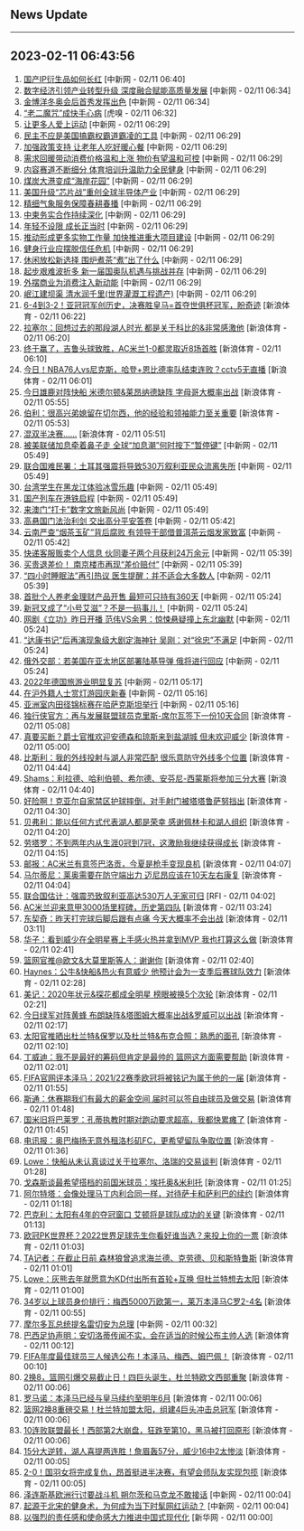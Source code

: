 ## News Update
---
2023-02-11 06:43:56
---
1. <a target="_blank" href="http://www.chinanews.com//cj/2023/02-11/9951571.shtml">国产IP衍生品如何长红</a> [中新网 - 02/11 06:40]
2. <a target="_blank" href="http://www.chinanews.com//cj/2023/02-11/9951569.shtml">数字经济引领产业转型升级 深度融合赋能高质量发展</a> [中新网 - 02/11 06:34]
3. <a target="_blank" href="http://www.chinanews.com//ty/2023/02-11/9951570.shtml">金博洋冬奥会后首秀发挥出色</a> [中新网 - 02/11 06:34]
4. <a target="_blank" href="https://www.huxiu.com/article/784051.html">“老二魔咒”成快手心病</a> [虎嗅 - 02/11 06:32]
5. <a target="_blank" href="http://www.chinanews.com//ty/2023/02-11/9951561.shtml">让更多人爱上运动</a> [中新网 - 02/11 06:29]
6. <a target="_blank" href="http://www.chinanews.com//gj/2023/02-11/9951565.shtml">民主不应是美国搞霸权霸道霸凌的工具</a> [中新网 - 02/11 06:29]
7. <a target="_blank" href="http://www.chinanews.com//sh/2023/02-11/9951566.shtml">加强政策支持 让老年人吃好暖心餐</a> [中新网 - 02/11 06:29]
8. <a target="_blank" href="http://www.chinanews.com//cj/2023/02-11/9951557.shtml">需求回暖带动消费价格温和上涨 物价有望温和可控</a> [中新网 - 02/11 06:29]
9. <a target="_blank" href="http://www.chinanews.com//ty/2023/02-11/9951563.shtml">内容赛道不断细分 体育培训升温助力全民健身</a> [中新网 - 02/11 06:29]
10. <a target="_blank" href="http://www.chinanews.com//cj/2023/02-11/9951562.shtml">煤炭大港变成“海岸花园”</a> [中新网 - 02/11 06:29]
11. <a target="_blank" href="http://www.chinanews.com//gj/2023/02-11/9951568.shtml">美国升级“芯片战”重创全球半导体产业</a> [中新网 - 02/11 06:29]
12. <a target="_blank" href="http://www.chinanews.com//cj/2023/02-11/9951560.shtml">精细气象服务保障春耕春播</a> [中新网 - 02/11 06:29]
13. <a target="_blank" href="http://www.chinanews.com//gn/2023/02-11/9951559.shtml">中柬务实合作持续深化</a> [中新网 - 02/11 06:29]
14. <a target="_blank" href="http://www.chinanews.com//ty/2023/02-11/9951558.shtml">年轻不设限 成长正当时</a> [中新网 - 02/11 06:29]
15. <a target="_blank" href="http://www.chinanews.com//cj/2023/02-11/9951567.shtml">推动形成更多实物工作量 加快推进重大项目建设</a> [中新网 - 02/11 06:29]
16. <a target="_blank" href="http://www.chinanews.com//cj/2023/02-11/9951556.shtml">健身行业应摆脱信任危机</a> [中新网 - 02/11 06:29]
17. <a target="_blank" href="http://www.chinanews.com//cj/2023/02-11/9951555.shtml">休闲放松新选择 围炉煮茶“煮”出了什么</a> [中新网 - 02/11 06:29]
18. <a target="_blank" href="http://www.chinanews.com//ty/2023/02-11/9951553.shtml">起步艰难波折多 新一届国奥队机遇与挑战并存</a> [中新网 - 02/11 06:29]
19. <a target="_blank" href="http://www.chinanews.com//cj/2023/02-11/9951554.shtml">外摆商业为消费注入新动能</a> [中新网 - 02/11 06:29]
20. <a target="_blank" href="http://www.chinanews.com//cj/2023/02-11/9951564.shtml">岷江建坝渠 清水润千里(世界灌溉工程遗产)</a> [中新网 - 02/11 06:29]
21. <a target="_blank" href="https://k.sina.cn/article_2834321443_a8f0502300100y6fu.html?from=sports&subch=cnfootball">6-4到3-2！亚冠冠军创历史，决赛胜皇马=首夺世俱杯冠军，盼奇迹</a> [新浪体育 - 02/11 06:22]
22. <a target="_blank" href="https://k.sina.cn/article_2018499075_784fda0302001ljdc.html?from=sports&subch=osport">拉塞尔：回想过去的那段湖人时光 都是关于科比的&非常感激他</a> [新浪体育 - 02/11 06:20]
23. <a target="_blank" href="https://k.sina.cn/article_7243168542_m1afb9fb1e001019b7y.html?from=sports&subch=global">终于赢了，吉鲁头球致胜，AC米兰1-0都灵取近8场首胜</a> [新浪体育 - 02/11 06:10]
24. <a target="_blank" href="https://k.sina.cn/article_1685707867_6479dc5b001019yxb.html?from=sports&subch=nba">今日！NBA76人vs尼克斯，哈登+恩比德率队结束连败？cctv5无直播</a> [新浪体育 - 02/11 06:01]
25. <a target="_blank" href="https://k.sina.cn/article_2018499075_784fda0302001ljcy.html?from=sports&subch=osport">今日雄鹿对阵快船 米德尔顿&莱昂纳德缺阵 字母哥大概率出战</a> [新浪体育 - 02/11 05:55]
26. <a target="_blank" href="https://k.sina.cn/article_2018499075_784fda0302001ljd0.html?from=sports&subch=osport">伯利：很高兴弟媳留在切尔西，他的经验和领袖能力至关重要</a> [新浪体育 - 02/11 05:53]
27. <a target="_blank" href="https://k.sina.cn/article_6320391439_m178b9850f03300z377.html?from=sports&subch=osport">混双半决赛……</a> [新浪体育 - 02/11 05:51]
28. <a target="_blank" href="http://www.chinanews.com//gj/2023/02-11/9951550.shtml">被美联储加息牵着鼻子走 全球“加息潮”何时按下“暂停键”</a> [中新网 - 02/11 05:49]
29. <a target="_blank" href="http://www.chinanews.com//gj/2023/02-11/9951551.shtml">联合国难民署：土耳其强震将导致530万叙利亚民众流离失所</a> [中新网 - 02/11 05:49]
30. <a target="_blank" href="http://www.chinanews.com//gn/2023/02-11/9951547.shtml">台湾学生在黑龙江体验冰雪乐趣</a> [中新网 - 02/11 05:49]
31. <a target="_blank" href="http://www.chinanews.com//dwq/2023/02-11/9951548.shtml">国产列车在港铁启程</a> [中新网 - 02/11 05:49]
32. <a target="_blank" href="http://www.chinanews.com//dwq/2023/02-11/9951549.shtml">来澳门“打卡”数字文旅新风尚</a> [中新网 - 02/11 05:49]
33. <a target="_blank" href="http://www.chinanews.com//sh/2023/02-11/9951546.shtml">高悬国门法治利剑 交出高分平安答卷</a> [中新网 - 02/11 05:42]
34. <a target="_blank" href="http://www.chinanews.com//gn/2023/02-11/9951545.shtml">云南严查“烟茶玉矿”背后腐败 有领导干部借普洱茶云烟发家致富</a> [中新网 - 02/11 05:42]
35. <a target="_blank" href="http://www.chinanews.com//sh/2023/02-11/9951542.shtml">快递客服贩卖个人信息 伙同妻子两个月获利24万余元</a> [中新网 - 02/11 05:39]
36. <a target="_blank" href="http://www.chinanews.com//cj/2023/02-11/9951543.shtml">买贵退差价！ 南京楼市再现“差价赔付”</a> [中新网 - 02/11 05:39]
37. <a target="_blank" href="http://www.chinanews.com//sh/2023/02-11/9951544.shtml">“四小时睡眠法”再引热议 医生提醒：并不适合大多数人</a> [中新网 - 02/11 05:39]
38. <a target="_blank" href="http://www.chinanews.com//sh/2023/02-11/9951540.shtml">首批个人养老金理财产品开售 最短可只持有360天</a> [中新网 - 02/11 05:24]
39. <a target="_blank" href="http://www.chinanews.com//sh/2023/02-11/9951537.shtml">新冠又成了“小号艾滋”？不是一码事儿！</a> [中新网 - 02/11 05:24]
40. <a target="_blank" href="http://www.chinanews.com//cul/2023/02-11/9951538.shtml">网剧《立功》昨日开播 范伟VS余男：惊悚悬疑撞上东北幽默</a> [中新网 - 02/11 05:24]
41. <a target="_blank" href="http://www.chinanews.com//cul/2023/02-11/9951539.shtml">“达康书记”后再演现象级大剧定海神针 吴刚：对“徐忠”不满足</a> [中新网 - 02/11 05:24]
42. <a target="_blank" href="http://www.chinanews.com//gj/2023/02-11/9951536.shtml">俄外交部：若美国在亚太地区部署陆基导弹 俄将进行回应</a> [中新网 - 02/11 05:24]
43. <a target="_blank" href="http://www.chinanews.com//cj/2023/02-11/9951535.shtml">2022年德国旅游业明显复苏</a> [中新网 - 02/11 05:17]
44. <a target="_blank" href="http://www.chinanews.com//sh/2023/02-11/9951534.shtml">在沪外籍人士赏灯游园庆新春</a> [中新网 - 02/11 05:16]
45. <a target="_blank" href="http://www.chinanews.com//ty/2023/02-11/9951533.shtml">亚洲室内田径锦标赛在哈萨克斯坦举行</a> [中新网 - 02/11 05:16]
46. <a target="_blank" href="https://k.sina.cn/article_2018499075_784fda0302001ljck.html?from=sports&subch=osport">独行侠官方：再与发展联盟球员克里斯-席尔瓦签下一份10天合同</a> [新浪体育 - 02/11 05:08]
47. <a target="_blank" href="https://k.sina.cn/article_2018499075_784fda0302001ljci.html?from=sports&subch=osport">真要买断？爵士官推欢迎安德森和琼斯来到盐湖城 但未欢迎威少</a> [新浪体育 - 02/11 05:00]
48. <a target="_blank" href="https://k.sina.cn/article_2018499075_784fda0302001ljcg.html?from=sports&subch=osport">比斯利：我的外线投射与湖人非常匹配 很乐意防守外线多个位置</a> [新浪体育 - 02/11 04:44]
49. <a target="_blank" href="https://k.sina.cn/article_2018499075_784fda0302001ljcf.html?from=sports&subch=osport">Shams：利拉德、哈利伯顿、希尔德、安芬尼-西蒙斯将参加三分大赛</a> [新浪体育 - 02/11 04:40]
50. <a target="_blank" href="https://k.sina.cn/article_2018499075_784fda0302001ljce.html?from=sports&subch=osport">好险啊！克亚尔自家禁区护球摔倒，对手射门被塔塔鲁萨努挡出</a> [新浪体育 - 02/11 04:30]
51. <a target="_blank" href="https://k.sina.cn/article_2018499075_784fda0302001ljca.html?from=sports&subch=osport">贝弗利：能以任何方式代表湖人都是荣幸 感谢佩林卡和湖人组织</a> [新浪体育 - 02/11 04:20]
52. <a target="_blank" href="https://k.sina.cn/article_2018499075_784fda0302001ljc9.html?from=sports&subch=osport">劳塔罗：不到两年内从生涯0冠到7冠，这激励我继续获得成长</a> [新浪体育 - 02/11 04:15]
53. <a target="_blank" href="https://k.sina.cn/article_2018499075_784fda0302001ljc8.html?from=sports&subch=osport">邮报：AC米兰有意签巴洛贡，今夏是枪手变现良机</a> [新浪体育 - 02/11 04:07]
54. <a target="_blank" href="https://k.sina.cn/article_2018499075_784fda0302001ljc7.html?from=sports&subch=osport">马尔蒂尼：莱奥需要在防守端出力 迈尼昂应该在10天左右康复</a> [新浪体育 - 02/11 04:04]
55. <a target="_blank" href="https://www.rfi.fr/cn/%E5%9B%BD%E9%99%85%E6%8A%A5%E9%81%93/20230210-%E4%B8%9C%E8%80%B6%E8%B7%AF%E6%92%92%E5%86%B7%E6%B1%BD%E8%BD%A6%E6%92%9E%E5%B7%B4%E5%A3%AB%E7%AB%99%E9%85%BF2%E6%AD%BB-%E4%BB%A5%E8%89%B2%E5%88%97%E7%A7%B0%E6%81%90%E6%80%96%E6%94%BB%E5%87%BB">联合国估计：强震恐致叙利亚高达530万人无家可归</a> [RFI - 02/11 04:02]
56. <a target="_blank" href="https://k.sina.cn/article_2018499075_784fda0302001ljbr.html?from=sports&subch=osport">AC米兰迎来意甲3000场里程碑，历史第四队</a> [新浪体育 - 02/11 03:24]
57. <a target="_blank" href="https://k.sina.cn/article_2018499075_784fda0302001ljbo.html?from=sports&subch=osport">东契奇：昨天打完球后脚后跟有点痛 今天大概率不会出战</a> [新浪体育 - 02/11 03:11]
58. <a target="_blank" href="https://k.sina.cn/article_2018499075_784fda0302001ljbj.html?from=sports&subch=osport">华子：看到威少在全明星赛上手感火热并拿到MVP 我也打算这么做</a> [新浪体育 - 02/11 02:41]
59. <a target="_blank" href="https://k.sina.cn/article_2018499075_784fda0302001ljbg.html?from=sports&subch=osport">篮网官推@欧文&大莫里斯等人：谢谢你</a> [新浪体育 - 02/11 02:40]
60. <a target="_blank" href="https://k.sina.cn/article_2018499075_784fda0302001ljbf.html?from=sports&subch=osport">Haynes：公牛&快船&热火有意威少 他预计会为一支季后赛球队效力</a> [新浪体育 - 02/11 02:28]
61. <a target="_blank" href="https://k.sina.cn/article_2018499075_784fda0302001ljbc.html?from=sports&subch=osport">美记：2020年状元&探花都成全明星 榜眼被换5个次轮</a> [新浪体育 - 02/11 02:21]
62. <a target="_blank" href="https://k.sina.cn/article_2018499075_784fda0302001ljbb.html?from=sports&subch=osport">今日绿军对阵黄蜂 布朗缺阵&塔图姆大概率出战&罗威可以出战</a> [新浪体育 - 02/11 02:17]
63. <a target="_blank" href="https://k.sina.cn/article_2018499075_784fda0302001ljb8.html?from=sports&subch=osport">太阳官推晒出杜兰特&保罗以及杜兰特&布克合照：熟悉的面孔</a> [新浪体育 - 02/11 02:10]
64. <a target="_blank" href="https://k.sina.cn/article_2018499075_784fda0302001ljb3.html?from=sports&subch=osport">丁威迪：我不是最好的筹码但肯定是最帅的 篮网这方面需要帮助</a> [新浪体育 - 02/11 02:01]
65. <a target="_blank" href="https://k.sina.cn/article_2018499075_784fda0302001ljaz.html?from=sports&subch=osport">FIFA官网评本泽马：2021/22赛季欧冠将被铭记为属于他的一届</a> [新浪体育 - 02/11 01:55]
66. <a target="_blank" href="https://k.sina.cn/article_2018499075_784fda0302001ljau.html?from=sports&subch=osport">斯通：休赛期我们有最大的薪金空间 届时可以签自由球员及做交易</a> [新浪体育 - 02/11 01:48]
67. <a target="_blank" href="https://k.sina.cn/article_2018499075_784fda0302001ljat.html?from=sports&subch=osport">国米旧将巴莱罗：孔蒂执教时期对跑动要求超高，我都快累瘫了</a> [新浪体育 - 02/11 01:45]
68. <a target="_blank" href="https://k.sina.cn/article_2018499075_784fda0302001ljan.html?from=sports&subch=osport">电讯报：奥巴梅扬无意外租洛杉矶FC，更希望留队争取位置</a> [新浪体育 - 02/11 01:36]
69. <a target="_blank" href="https://k.sina.cn/article_2018499075_784fda0302001ljam.html?from=sports&subch=osport">Lowe：快船从未认真谈过关于拉塞尔、洛瑞的交易谈判</a> [新浪体育 - 02/11 01:28]
70. <a target="_blank" href="https://k.sina.cn/article_2018499075_784fda0302001ljak.html?from=sports&subch=osport">戈森斯谈最希望搭档的前国米球员：埃托奥&米利托</a> [新浪体育 - 02/11 01:25]
71. <a target="_blank" href="https://k.sina.cn/article_2018499075_784fda0302001ljaj.html?from=sports&subch=osport">阿尔特塔：会像处理马丁内利合同一样，对待萨卡和萨利巴的续约</a> [新浪体育 - 02/11 01:18]
72. <a target="_blank" href="https://k.sina.cn/article_2018499075_784fda0302001ljah.html?from=sports&subch=osport">巴克利：太阳有4年的夺冠窗口 艾顿将是球队成功的关键</a> [新浪体育 - 02/11 01:13]
73. <a target="_blank" href="https://k.sina.cn/article_2018499075_784fda0302001ljaf.html?from=sports&subch=osport">欧冠PK世界杯？2022世界足球先生你看好谁当选？来投上你的一票</a> [新浪体育 - 02/11 01:03]
74. <a target="_blank" href="https://k.sina.cn/article_2018499075_784fda0302001ljad.html?from=sports&subch=osport">TA记者：在截止日前 森林狼曾追求海兰德、克劳德、贝和斯特鲁斯</a> [新浪体育 - 02/11 01:01]
75. <a target="_blank" href="https://k.sina.cn/article_2018499075_784fda0302001ljae.html?from=sports&subch=osport">Lowe：灰熊去年就愿意为KD付出所有首轮+互换 但杜兰特想去太阳</a> [新浪体育 - 02/11 01:00]
76. <a target="_blank" href="https://k.sina.cn/article_2018499075_784fda0302001ljab.html?from=sports&subch=osport">34岁以上球员身价排行：梅西5000万欧第一，莱万本泽马C罗2-4名</a> [新浪体育 - 02/11 00:55]
77. <a target="_blank" href="http://www.chinanews.com//gj/2023/02-11/9951531.shtml">摩尔多瓦总统提名雷切安为总理</a> [中新网 - 02/11 00:32]
78. <a target="_blank" href="https://k.sina.cn/article_2018499075_784fda0302001lj9z.html?from=sports&subch=osport">巴西足协声明：安切洛蒂传闻不实，会在适当的时候公布主帅人选</a> [新浪体育 - 02/11 00:12]
79. <a target="_blank" href="https://k.sina.cn/article_2018499075_784fda0304001lja0.html?from=sports&subch=osport">FIFA年度最佳球员三人候选公布！本泽马、梅西、姆巴佩！</a> [新浪体育 - 02/11 00:10]
80. <a target="_blank" href="https://k.sina.cn/article_5330749727_13dbcc91f00101aivh.html?from=sports&subch=nba">2换8，篮网引爆交易截止日！四巨头诞生，杜兰特欧文西部重聚</a> [新浪体育 - 02/11 00:06]
81. <a target="_blank" href="https://k.sina.cn/article_2018499075_784fda0302001lj9v.html?from=sports&subch=osport">罗马诺：本泽马已经与皇马续约至明年6月</a> [新浪体育 - 02/11 00:06]
82. <a target="_blank" href="https://k.sina.cn/article_5330749727_13dbcc91f00101aivg.html?from=sports&subch=nba">篮网2换8重磅交易！杜兰特加盟太阳，组建4巨头冲击总冠军</a> [新浪体育 - 02/11 00:06]
83. <a target="_blank" href="https://k.sina.cn/article_5330749727_13dbcc91f00101aivf.html?from=sports&subch=nba">10连败联盟最长！西部第2大崩盘，狂跌至第10，黑马被打回原形</a> [新浪体育 - 02/11 00:06]
84. <a target="_blank" href="https://k.sina.cn/article_5330749727_13dbcc91f00101aivd.html?from=sports&subch=nba">15分大逆转，湖人喜提两连胜！詹眉轰57分，威少16中2太惨淡</a> [新浪体育 - 02/11 00:05]
85. <a target="_blank" href="https://k.sina.cn/article_5330749727_13dbcc91f00101aivb.html?from=sports&subch=badminton">2-0！国羽女将完成复仇，昂首挺进半决赛，有望会师队友实现包揽</a> [新浪体育 - 02/11 00:05]
86. <a target="_blank" href="http://www.chinanews.com//gj/2023/02-11/9951530.shtml">泽连斯基欧洲行讨要战斗机 朔尔茨和马克龙不敢接话</a> [中新网 - 02/11 00:04]
87. <a target="_blank" href="http://www.chinanews.com//ty/2023/02-11/9951529.shtml">起源于北宋的健身术，为何成为当下时髦网红运动？</a> [中新网 - 02/11 00:04]
88. <a target="_blank" href="http://www.news.cn/politics/2023-02/11/c_1129356120.htm">以强烈的责任感和使命感大力推进中国式现代化</a> [新华网 - 02/11 00:00]
